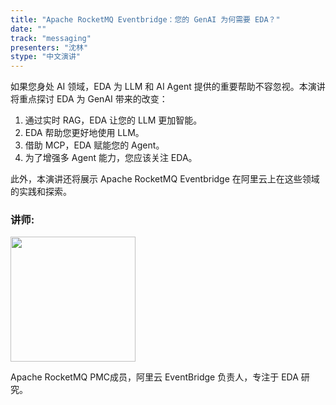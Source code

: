 ```yaml
---
title: "Apache RocketMQ Eventbridge：您的 GenAI 为何需要 EDA？"
date: ""
track: "messaging"
presenters: "沈林"
stype: "中文演讲"
--- 
```


如果您身处 AI 领域，EDA 为 LLM 和 AI Agent 提供的重要帮助不容忽视。本演讲将重点探讨 EDA 为 GenAI 带来的改变：

1. 通过实时 RAG，EDA 让您的 LLM 更加智能。
2. EDA 帮助您更好地使用 LLM。
3. 借助 MCP，EDA 赋能您的 Agent。
4. 为了增强多 Agent 能力，您应该关注 EDA。

此外，本演讲还将展示 Apache RocketMQ Eventbridge 在阿里云上在这些领域的实践和探索。

### 讲师:

<img src="https://sessionize.com/image/d767-400o400o1-GDcfWFXy2nx3iSwf9Qd5M1.png" width="200" /><br/>

Apache RocketMQ PMC成员，阿里云 EventBridge 负责人，专注于 EDA 研究。